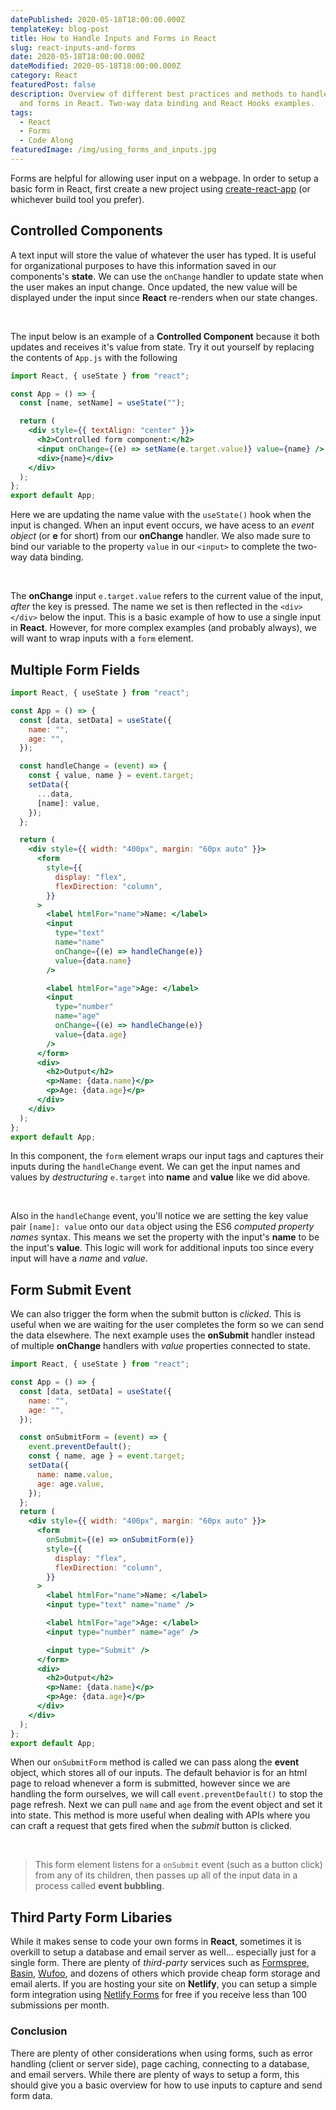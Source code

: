 ```yaml
---
datePublished: 2020-05-18T18:00:00.000Z
templateKey: blog-post
title: How to Handle Inputs and Forms in React
slug: react-inputs-and-forms
date: 2020-05-18T18:00:00.000Z
dateModified: 2020-05-18T18:00:00.000Z
category: React
featuredPost: false
description: Overview of different best practices and methods to handle inputs
  and forms in React. Two-way data binding and React Hooks examples.
tags:
  - React
  - Forms
  - Code Along
featuredImage: /img/using_forms_and_inputs.jpg
---
```

Forms are helpful for allowing user input on a webpage. In order to setup a basic form in React, first create a new project using [create-react-app](https://www.code-boost.com/create-react-app/) (or whichever build tool you prefer).

## Controlled Components

A text input will store the value of whatever the user has typed. It is useful for organizational purposes to have this information saved in our components's **state**. We can use the `onChange` handler to update state when the user makes an input change. Once updated, the new value will be displayed under the input since **React** re-renders when our state changes. 

&nbsp;  

The input below is an example of a **Controlled Component** because it both updates and receives it's value from state. Try it out yourself by replacing the contents of `App.js` with the following

```jsx
import React, { useState } from "react";

const App = () => {
  const [name, setName] = useState("");

  return (
    <div style={{ textAlign: "center" }}>
      <h2>Controlled form component:</h2>
      <input onChange={(e) => setName(e.target.value)} value={name} />
      <div>{name}</div>
    </div>
  );
};
export default App;
```

Here we are updating the name value with the `useState()` hook when the input is changed. When an input event occurs, we have acess to an *event object* (or **e** for short) from our **onChange** handler. We also made sure to bind our variable to the property `value` in our `<input>`  to complete the two-way data binding.

&nbsp;

The **onChange** input `e.target.value` refers to the current value of the input, *after* the key is pressed. The name we set is then reflected in the `<div></div>` below the input. This is a basic example of how to use a single input in **React**. However, for more complex examples (and probably always), we will want to wrap inputs with a `form` element.

## Multiple Form Fields

```jsx
import React, { useState } from "react";

const App = () => {
  const [data, setData] = useState({
    name: "",
    age: "",
  });

  const handleChange = (event) => {
    const { value, name } = event.target;
    setData({
      ...data,
      [name]: value,
    });
  };

  return (
    <div style={{ width: "400px", margin: "60px auto" }}>
      <form
        style={{
          display: "flex",
          flexDirection: "column",
        }}
      >
        <label htmlFor="name">Name: </label>
        <input
          type="text"
          name="name"
          onChange={(e) => handleChange(e)}
          value={data.name}
        />

        <label htmlFor="age">Age: </label>
        <input
          type="number"
          name="age"
          onChange={(e) => handleChange(e)}
          value={data.age}
        />
      </form>
      <div>
        <h2>Output</h2>
        <p>Name: {data.name}</p>
        <p>Age: {data.age}</p>
      </div>
    </div>
  );
};
export default App;
```

In this component, the `form` element wraps our input tags and captures their inputs during the `handleChange` event. We can get the input names and values by *destructuring* `e.target` into **name** and **value** like we did above. 

&nbsp;

Also in the `handleChange` event, you'll notice we are setting the key value pair `[name]: value` onto our `data` object using the ES6 *computed property names* syntax. This means we set the property with the input's **name** to be the input's **value**. This logic will work for additional inputs too since every input will have a *name* and *value*.

## Form Submit Event

We can also trigger the form when the submit button is *clicked*. This is useful when we are waiting for the user completes the form so we can send the data elsewhere. The next example uses the **onSubmit** handler instead of multiple **onChange** handlers with *value* properties connected to state.

```jsx
import React, { useState } from "react";

const App = () => {
  const [data, setData] = useState({
    name: "",
    age: "",
  });

  const onSubmitForm = (event) => {
    event.preventDefault();
    const { name, age } = event.target;
    setData({
      name: name.value,
      age: age.value,
    });
  };
  return (
    <div style={{ width: "400px", margin: "60px auto" }}>
      <form
        onSubmit={(e) => onSubmitForm(e)}
        style={{
          display: "flex",
          flexDirection: "column",
        }}
      >
        <label htmlFor="name">Name: </label>
        <input type="text" name="name" />

        <label htmlFor="age">Age: </label>
        <input type="number" name="age" />

        <input type="Submit" />
      </form>
      <div>
        <h2>Output</h2>
        <p>Name: {data.name}</p>
        <p>Age: {data.age}</p>
      </div>
    </div>
  );
};
export default App;
```

When our `onSubmitForm` method is called we can pass along the **event** object, which stores all of our inputs. The default behavior is for an html page to reload whenever a form is submitted, however since we are handling the form ourselves, we will call `event.preventDefault()` to stop the page refresh. Next we can pull `name` and `age` from the event object and set it into state. This method is more useful when dealing with APIs where you can craft a request that gets fired when the *submit* button is clicked.

&nbsp;

> This form element listens for a `onSubmit` event (such as a button click) from any of its children, then passes up all of the input data in a process called **event bubbling**.

## Third Party Form Libaries

While it makes sense to code your own forms in **React**, sometimes it is overkill to setup a database and email server as well... especially just for a single form. There are plenty of *third-party* services such as [Formspree](https://formspree.io/), [Basin](https://usebasin.com/), [Wufoo](https://www.wufoo.com/), and dozens of others which provide cheap form storage and email alerts. If you are hosting your site on **Netlify**, you can setup a simple form integration using [Netlify Forms](https://www.netlify.com/products/forms/) for free if you receive less than 100 submissions per month.

### Conclusion

There are plenty of other considerations when using forms, such as error handling (client or server side), page caching, connecting to a database, and email servers. While there are plenty of ways to setup a form, this should give you a basic overview for how to use inputs to capture and send form data.
